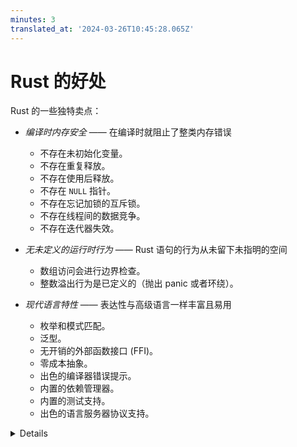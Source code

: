 ```yaml
---
minutes: 3
translated_at: '2024-03-26T10:45:28.065Z'
---
```


# Rust 的好处

Rust 的一些独特卖点：

- _编译时内存安全_ —— 在编译时就阻止了整类内存错误
   - 不存在未初始化变量。
   - 不存在重复释放。
   - 不存在使用后释放。
   - 不存在 `NULL` 指针。
   - 不存在忘记加锁的互斥锁。
   - 不存在线程间的数据竞争。
   - 不存在迭代器失效。

- _无未定义的运行时行为_ —— Rust 语句的行为从未留下未指明的空间
   - 数组访问会进行边界检查。
   - 整数溢出行为是已定义的（抛出 panic 或者环绕）。

- _现代语言特性_ —— 表达性与高级语言一样丰富且易用
   - 枚举和模式匹配。
   - 泛型。
   - 无开销的外部函数接口 (FFI)。
   - 零成本抽象。
   - 出色的编译器错误提示。
   - 内置的依赖管理器。
   - 内置的测试支持。
   - 出色的语言服务器协议支持。

<details>

不要在这里花费太多时间。所有这些点将在稍后更深入地覆盖。

请确保询问班上学员他们有哪些语言经验。依据答案，你可以突出 Rust 的不同特性：

- 有 C 或 C++ 经验：通过借用检查器，Rust 消除了一整类_运行时错误_。你像在 C 和 C++ 中一样获得性能，但不会有内存安全问题。此外，你还能使用如模式匹配和内建依赖管理等现代语言构建块。

- 有 Java、Go、Python、JavaScript 等经验：你获得与这些语言相同的内存安全，加上类似高级语言的感觉。此外，你还能获得像 C 和 C++ 那样快速且可预测的性能（无垃圾收集器），以及对低级硬件的访问（如果你需要的话）

</details>
